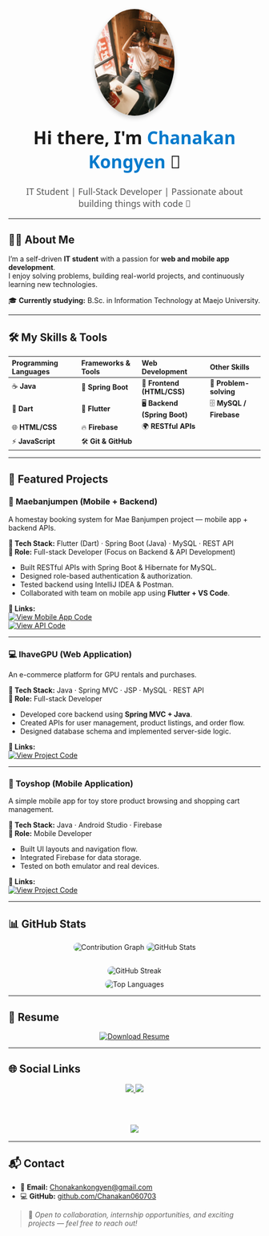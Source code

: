 <div align="center" style="font-family: 'Segoe UI', Tahoma, Geneva, Verdana, sans-serif; max-width: 850px; margin: auto;">
  
  <!-- Profile Image -->
  <img src="https://raw.githubusercontent.com/Chanakan060703/Chanakan060703/main/profile.jpg" width="160px" style="border-radius: 50%; box-shadow: 0px 4px 10px rgba(0,0,0,0.2);" alt="Chanakan's Profile Picture" />

  <!-- Heading -->
  <h1 style="margin-top: 15px; font-size: 2.2rem;">Hi there, I'm <span style="color:#007acc;">Chanakan Kongyen</span> 👋</h1>
  <p style="font-size: 1.1rem; color: #555;">IT Student | Full-Stack Developer | Passionate about building things with code 🚀</p>

</div>

---

## 👨‍💻 About Me  

I’m a self-driven **IT student** with a passion for **web and mobile app development**.  
I enjoy solving problems, building real-world projects, and continuously learning new technologies.  

🎓 **Currently studying:** B.Sc. in Information Technology at Maejo University.

---

## 🛠 My Skills & Tools  

| **Programming Languages** | **Frameworks & Tools** | **Web Development** | **Other Skills** |
| :------------------------ | :------------------- | :---------------- | :-------------- |
| ☕ **Java**               | 🌱 **Spring Boot**   | 🎨 **Frontend (HTML/CSS)** | 🧠 **Problem-solving** |
| 🎯 **Dart**               | 📱 **Flutter**      | 🖥 **Backend (Spring Boot)** | 🗄 **MySQL / Firebase** |
| 🌐 **HTML/CSS**          | 🔥 **Firebase**     | 🌍 **RESTful APIs** | |
| ⚡ **JavaScript**        | 🛠 **Git & GitHub** | | |

---

## 🌟 Featured Projects  

### 📱 Maebanjumpen (Mobile + Backend)
<div align="left">

A homestay booking system for Mae Banjumpen project — mobile app + backend APIs.  

**🔧 Tech Stack:** Flutter (Dart) · Spring Boot (Java) · MySQL · REST API  
**💼 Role:** Full-stack Developer (Focus on Backend & API Development)  
- Built RESTful APIs with Spring Boot & Hibernate for MySQL.  
- Designed role-based authentication & authorization.  
- Tested backend using IntelliJ IDEA & Postman.  
- Collaborated with team on mobile app using **Flutter + VS Code**.  

**🔗 Links:**  
[![View Mobile App Code](https://img.shields.io/badge/📱_Mobile_App_Code-0A66C2?style=for-the-badge&logo=github&logoColor=white)](https://github.com/Chanakan060703/maebanjumpen)  
[![View API Code](https://img.shields.io/badge/🖥_Backend_API_Code-4CAF50?style=for-the-badge&logo=github&logoColor=white)](https://github.com/Chanakan060703/maebanjumpen-intellij-API)

</div>

---

### 💻 IhaveGPU (Web Application)
<div align="left">

An e-commerce platform for GPU rentals and purchases.  

**🔧 Tech Stack:** Java · Spring MVC · JSP · MySQL · REST API  
**💼 Role:** Full-stack Developer  
- Developed core backend using **Spring MVC + Java**.  
- Created APIs for user management, product listings, and order flow.  
- Designed database schema and implemented server-side logic.  

**🔗 Links:**  
[![View Project Code](https://img.shields.io/badge/💻_View_Project_Code-0A66C2?style=for-the-badge&logo=github&logoColor=white)](https://github.com/Chanakan060703/ihavegpuWeb)

</div>

---

### 🧸 Toyshop (Mobile Application)  
<div align="left">

A simple mobile app for toy store product browsing and shopping cart management.  

**🔧 Tech Stack:** Java · Android Studio · Firebase  
**💼 Role:** Mobile Developer  
- Built UI layouts and navigation flow.  
- Integrated Firebase for data storage.  
- Tested on both emulator and real devices.  

**🔗 Links:**  
[![View Project Code](https://img.shields.io/badge/🧸_View_Project_Code-0A66C2?style=for-the-badge&logo=github&logoColor=white)](https://github.com/Chanakan060703/toyShopApp)

</div>

---

## 📊 GitHub Stats  

<div align="center">

<img src="https://github-readme-activity-graph.vercel.app/graph?username=Chanakan060703&theme=tokyo-night" alt="Contribution Graph" style="border-radius: 10px; margin-bottom: 20px;" />

<img src="https://github-readme-stats.vercel.app/api?username=Chanakan060703&show_icons=true&theme=tokyonight" alt="GitHub Stats" style="border-radius: 10px;" />

<br>

<img src="https://github-readme-streak-stats.herokuapp.com?user=Chanakan060703&theme=tokyonight" alt="GitHub Streak" style="border-radius: 10px; margin-top: 10px;" />

<br>

<img src="https://github-readme-stats.vercel.app/api/top-langs/?username=Chanakan060703&layout=compact&theme=tokyonight" alt="Top Languages" style="border-radius: 10px; margin-top: 10px;" />

</div>

---

## 📄 Resume  

<div align="center">
  <a href="https://drive.google.com/file/d/1R4OM3CdMwp3FUDlAAiVn1mOwlSwcPLvb/view?usp=sharing" target="_blank">
    <img src="https://img.shields.io/badge/📄_Download_Resume-FF6F61?style=for-the-badge" alt="Download Resume" />
  </a>
</div>

---

## 🌐 Social Links  

<div align="center">
  
<a href="https://www.facebook.com/chonnakan.kongyen">
  <img src="https://img.shields.io/badge/Facebook-1877F2?style=for-the-badge&logo=facebook&logoColor=white" />
</a>

<a href="https://www.instagram.com/_.cnk.46_">
  <img src="https://img.shields.io/badge/Instagram-E4405F?style=for-the-badge&logo=instagram&logoColor=white" />
</a>

<br><br>

<img src="https://skillicons.dev/icons?i=java,spring,flutter,mysql,html,css,js,git" />

</div>

---

## 📬 Contact  

- 📧 **Email:** [Chonakankongyen@gmail.com](mailto:Chonakankongyen@gmail.com)  
- 💻 **GitHub:** [github.com/Chanakan060703](https://github.com/Chanakan060703)  

> 💬 _Open to collaboration, internship opportunities, and exciting projects — feel free to reach out!_

